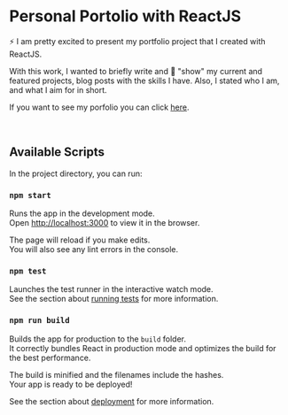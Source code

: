 # Personal Portolio with ReactJS

⚡ I am pretty excited to present my portfolio project that I created with ReactJS.

With this work, I wanted to briefly write and 🎨 "show" my current and featured projects, blog posts with the skills I have. Also, I stated who I am, and what I aim for in short.

If you want to see my porfolio you can click [here](https://ozerozturk.netlify.app/).  


<br>

## Available Scripts

In the project directory, you can run:

### `npm start`

Runs the app in the development mode.\
Open [http://localhost:3000](http://localhost:3000) to view it in the browser.

The page will reload if you make edits.\
You will also see any lint errors in the console.

### `npm test`

Launches the test runner in the interactive watch mode.\
See the section about [running tests](https://facebook.github.io/create-react-app/docs/running-tests) for more information.

### `npm run build`

Builds the app for production to the `build` folder.\
It correctly bundles React in production mode and optimizes the build for the best performance.

The build is minified and the filenames include the hashes.\
Your app is ready to be deployed!

See the section about [deployment](https://facebook.github.io/create-react-app/docs/deployment) for more information.

